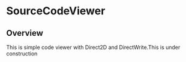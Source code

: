 # SourceCodeViewer

## Overview

This is simple code viewer with Direct2D and DirectWrite.This is under construction
